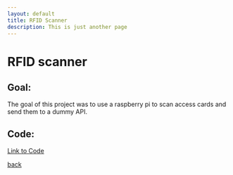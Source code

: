 ```yaml
---
layout: default
title: RFID Scanner
description: This is just another page
---
```


# RFID scanner

## Goal: 

The goal of this project was to use a raspberry pi to scan access cards and send them to a dummy API.

## Code:

[Link to Code](https://github.com/joey101/arduino/blob/main/RFID/RFID.py)


[back](../index.html)